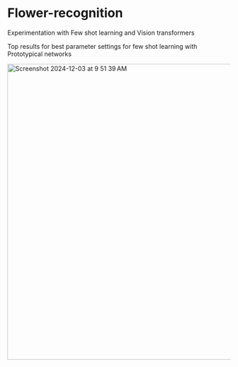 # Flower-recognition
Experimentation with Few shot learning and Vision transformers

Top results for best parameter settings for few shot learning with Prototypical networks 

<img width="668" alt="Screenshot 2024-12-03 at 9 51 39 AM" src="https://github.com/user-attachments/assets/06043b18-373f-41da-a871-1a26762cb145">
